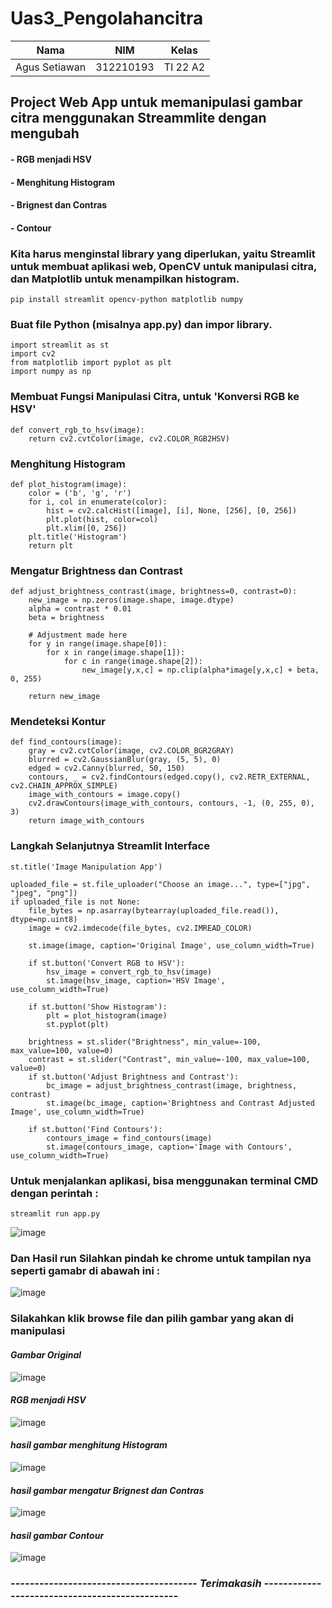 # Uas3_Pengolahancitra

| Nama  |  NIM  | Kelas |
| ------------- | ------------- |------------- |
| Agus Setiawan  | 312210193 | TI 22 A2 |

## Project Web App untuk memanipulasi gambar citra menggunakan Streammlite dengan mengubah 
#### - RGB menjadi HSV
#### - Menghitung Histogram
#### - Brignest dan Contras
#### - Contour

### Kita harus menginstal library yang diperlukan, yaitu Streamlit untuk membuat aplikasi web, OpenCV untuk manipulasi citra, dan Matplotlib untuk menampilkan histogram.

```
pip install streamlit opencv-python matplotlib numpy
```

### Buat file Python (misalnya app.py) dan impor library.

```
import streamlit as st
import cv2
from matplotlib import pyplot as plt
import numpy as np
```

### Membuat Fungsi Manipulasi Citra, untuk 'Konversi RGB ke HSV'

```
def convert_rgb_to_hsv(image):
    return cv2.cvtColor(image, cv2.COLOR_RGB2HSV)
```

### Menghitung Histogram

```
def plot_histogram(image):
    color = ('b', 'g', 'r')
    for i, col in enumerate(color):
        hist = cv2.calcHist([image], [i], None, [256], [0, 256])
        plt.plot(hist, color=col)
        plt.xlim([0, 256])
    plt.title('Histogram')
    return plt
```

### Mengatur Brightness dan Contrast

```
def adjust_brightness_contrast(image, brightness=0, contrast=0):
    new_image = np.zeros(image.shape, image.dtype)
    alpha = contrast * 0.01
    beta = brightness

    # Adjustment made here
    for y in range(image.shape[0]):
        for x in range(image.shape[1]):
            for c in range(image.shape[2]):
                new_image[y,x,c] = np.clip(alpha*image[y,x,c] + beta, 0, 255)
    
    return new_image
```

### Mendeteksi Kontur

```
def find_contours(image):
    gray = cv2.cvtColor(image, cv2.COLOR_BGR2GRAY)
    blurred = cv2.GaussianBlur(gray, (5, 5), 0)
    edged = cv2.Canny(blurred, 50, 150)
    contours, _ = cv2.findContours(edged.copy(), cv2.RETR_EXTERNAL, cv2.CHAIN_APPROX_SIMPLE)
    image_with_contours = image.copy()
    cv2.drawContours(image_with_contours, contours, -1, (0, 255, 0), 3)
    return image_with_contours
```

### Langkah Selanjutnya Streamlit Interface

```
st.title('Image Manipulation App')

uploaded_file = st.file_uploader("Choose an image...", type=["jpg", "jpeg", "png"])
if uploaded_file is not None:
    file_bytes = np.asarray(bytearray(uploaded_file.read()), dtype=np.uint8)
    image = cv2.imdecode(file_bytes, cv2.IMREAD_COLOR)

    st.image(image, caption='Original Image', use_column_width=True)

    if st.button('Convert RGB to HSV'):
        hsv_image = convert_rgb_to_hsv(image)
        st.image(hsv_image, caption='HSV Image', use_column_width=True)

    if st.button('Show Histogram'):
        plt = plot_histogram(image)
        st.pyplot(plt)

    brightness = st.slider("Brightness", min_value=-100, max_value=100, value=0)
    contrast = st.slider("Contrast", min_value=-100, max_value=100, value=0)
    if st.button('Adjust Brightness and Contrast'):
        bc_image = adjust_brightness_contrast(image, brightness, contrast)
        st.image(bc_image, caption='Brightness and Contrast Adjusted Image', use_column_width=True)

    if st.button('Find Contours'):
        contours_image = find_contours(image)
        st.image(contours_image, caption='Image with Contours', use_column_width=True)
```

### Untuk menjalankan aplikasi, bisa menggunakan terminal CMD dengan perintah :

```
streamlit run app.py
```

![image](https://github.com/Agussetiaa/Uas3_Pengolahancitra/assets/115542822/f5c9ba4e-678e-4a32-afe8-ecb5d5b5d87f)

### Dan Hasil run Silahkan pindah ke chrome untuk tampilan nya seperti gamabr di abawah ini :

![image](https://github.com/Agussetiaa/Uas3_Pengolahancitra/assets/115542822/bbe1ae56-1cdf-49f4-a76b-8e26c35bd01a)

### Silakahkan klik browse file dan pilih gambar yang akan di manipulasi 

#### *Gambar Original*

![image](https://github.com/Agussetiaa/Uas3_Pengolahancitra/assets/115542822/8b03954c-caec-4402-9d7f-e3db71a009ef)

#### *RGB menjadi HSV*

![image](https://github.com/Agussetiaa/Uas3_Pengolahancitra/assets/115542822/6f8ecbe5-2926-4d6a-a5d9-2a6c42842197)

#### *hasil gambar menghitung Histogram*

![image](https://github.com/Agussetiaa/Uas3_Pengolahancitra/assets/115542822/dbec6fe1-a058-4605-b20f-3a27befb875c)

#### *hasil gambar mengatur Brignest dan Contras*

![image](https://github.com/Agussetiaa/Uas3_Pengolahancitra/assets/115542822/942ba0d9-3a48-4c7a-be91-8e94f9b53606)

#### *hasil gambar Contour*

![image](https://github.com/Agussetiaa/Uas3_Pengolahancitra/assets/115542822/1b1794f2-723f-4bc0-870c-0825c1b11ff0)


### *--------------------------------------- Terimakasih -----------------------------------------------*
